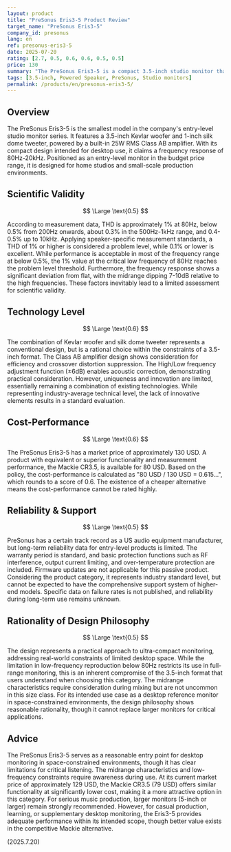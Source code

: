 ```yaml
---
layout: product
title: "PreSonus Eris3-5 Product Review"
target_name: "PreSonus Eris3-5"
company_id: presonus
lang: en
ref: presonus-eris3-5
date: 2025-07-20
rating: [2.7, 0.5, 0.6, 0.6, 0.5, 0.5]
price: 130
summary: "The PreSonus Eris3-5 is a compact 3.5-inch studio monitor that shows inferior performance compared to competing products in scientific measurement standards."
tags: [3.5-inch, Powered Speaker, PreSonus, Studio monitors]
permalink: /products/en/presonus-eris3-5/
---
```

## Overview

The PreSonus Eris3-5 is the smallest model in the company's entry-level studio monitor series. It features a 3.5-inch Kevlar woofer and 1-inch silk dome tweeter, powered by a built-in 25W RMS Class AB amplifier. With its compact design intended for desktop use, it claims a frequency response of 80Hz-20kHz. Positioned as an entry-level monitor in the budget price range, it is designed for home studios and small-scale production environments.

## Scientific Validity

$$ \Large \text{0.5} $$

According to measurement data, THD is approximately 1% at 80Hz, below 0.5% from 200Hz onwards, about 0.3% in the 500Hz-1kHz range, and 0.4-0.5% up to 10kHz. Applying speaker-specific measurement standards, a THD of 1% or higher is considered a problem level, while 0.1% or lower is excellent. While performance is acceptable in most of the frequency range at below 0.5%, the 1% value at the critical low frequency of 80Hz reaches the problem level threshold. Furthermore, the frequency response shows a significant deviation from flat, with the midrange dipping 7-10dB relative to the high frequencies. These factors inevitably lead to a limited assessment for scientific validity.

## Technology Level

$$ \Large \text{0.6} $$

The combination of Kevlar woofer and silk dome tweeter represents a conventional design, but is a rational choice within the constraints of a 3.5-inch format. The Class AB amplifier design shows consideration for efficiency and crossover distortion suppression. The High/Low frequency adjustment function (±6dB) enables acoustic correction, demonstrating practical consideration. However, uniqueness and innovation are limited, essentially remaining a combination of existing technologies. While representing industry-average technical level, the lack of innovative elements results in a standard evaluation.

## Cost-Performance

$$ \Large \text{0.6} $$

The PreSonus Eris3-5 has a market price of approximately 130 USD. A product with equivalent or superior functionality and measurement performance, the Mackie CR3.5, is available for 80 USD. Based on the policy, the cost-performance is calculated as "80 USD / 130 USD = 0.615...", which rounds to a score of 0.6. The existence of a cheaper alternative means the cost-performance cannot be rated highly.

## Reliability & Support

$$ \Large \text{0.5} $$

PreSonus has a certain track record as a US audio equipment manufacturer, but long-term reliability data for entry-level products is limited. The warranty period is standard, and basic protection functions such as RF interference, output current limiting, and over-temperature protection are included. Firmware updates are not applicable for this passive product. Considering the product category, it represents industry standard level, but cannot be expected to have the comprehensive support system of higher-end models. Specific data on failure rates is not published, and reliability during long-term use remains unknown.

## Rationality of Design Philosophy

$$ \Large \text{0.5} $$

The design represents a practical approach to ultra-compact monitoring, addressing real-world constraints of limited desktop space. While the limitation in low-frequency reproduction below 80Hz restricts its use in full-range monitoring, this is an inherent compromise of the 3.5-inch format that users understand when choosing this category. The midrange characteristics require consideration during mixing but are not uncommon in this size class. For its intended use case as a desktop reference monitor in space-constrained environments, the design philosophy shows reasonable rationality, though it cannot replace larger monitors for critical applications.

## Advice

The PreSonus Eris3-5 serves as a reasonable entry point for desktop monitoring in space-constrained environments, though it has clear limitations for critical listening. The midrange characteristics and low-frequency constraints require awareness during use. At its current market price of approximately 129 USD, the Mackie CR3.5 (79 USD) offers similar functionality at significantly lower cost, making it a more attractive option in this category. For serious music production, larger monitors (5-inch or larger) remain strongly recommended. However, for casual production, learning, or supplementary desktop monitoring, the Eris3-5 provides adequate performance within its intended scope, though better value exists in the competitive Mackie alternative.

(2025.7.20)
